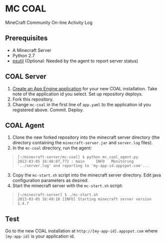 MC COAL
=======

MineCraft Community On-line Activity Log

Prerequisites
-------------
* A Minecraft Server
* Python 2.7
* [psutil](https://code.google.com/p/psutil/) (Optional: Needed by the agent to report server status)

COAL Server
-----------
1. [Create an App Engine application](https://appengine.google.com/) for your new COAL installation. Take note of the application id you select. Set up repository deploys.
2. Fork this repository.
3. Change `mc-coal` in the first line of `app.yaml` to the application id you registered above. Commit. Deploy.

COAL Agent
----------
1. Clone the new forked repository into the minecraft server directory (the directory containing the `minecraft-server.jar` and `server.log` files).
2. In the `mc-coal` directory, run the agent:

  >     [~/minecraft-server/mc-coal] $ python mc_coal_agent.py
  >     2013-03-05 16:48:07,772 : main     INFO   Monitoring '../server.log' and reporting to 'my-app-id.appspot.com'...

3. Copy the `mc-start.sh` script into the minecraft server directory. Edit java configuration parameters as desired.
4. Start the minecraft server with the `mc-start.sh` script:

  >     [~/minecraft-server] $ ./mc-start.sh
  >     2013-03-05 16:49:18 [INFO] Starting minecraft server version 1.4.7

Test
----
Go to the new COAL installation at `http://[my-app-id].appspot.com` where `[my-app-id]` is your application id.
